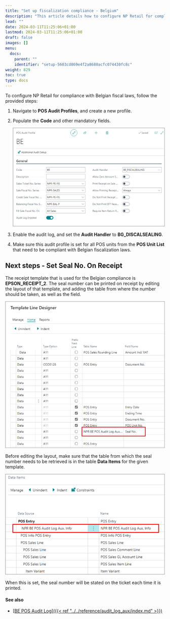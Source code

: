 ```yaml
---
title: "Set up fiscalization compliance - Belgium"
description: "This article details how to configure NP Retail for compliance with Belgian fiscal laws."
lead: ""
date: 2024-03-11T11:25:06+01:00
lastmod: 2024-03-11T11:25:06+01:00
draft: false
images: []
menu:
  docs:
    parent: ""
    identifier: "setup-5603cd869e4f2a8680acfc074430fc8c"
weight: 829
toc: true
type: docs
---
```


To configure NP Retail for compliance with Belgian fiscal laws, follow the provided steps:

1. Navigate to **POS Audit Profiles**, and create a new profile.
2. Populate the **Code** and other mandatory fields.      
   
   ![belgium](Images/belgium.PNG)
  
3. Enable the audit log, and set the **Audit Handler** to **BG_DISCALSEALING**.
4. Make sure this audit profile is set for all POS units from the **POS Unit List** that need to be compliant with Belgian fiscalization laws.

## Next steps - Set Seal No. On Receipt

The receipt template that is used for the Belgian compliance is **EPSON_RECEIPT_2**. The seal number can be printed on receipt by editing the layout of that template, and adding the table from where the number should be taken, as well as the field. 

![belgium_print_template](Images/belgium_print_template.PNG)

Before editing the layout, make sure that the table from which the seal number needs to be retrieved is in the table **Data Items** for the given template. 

![belgium_data_items](Images/belgium_data_items.PNG)

When this is set, the seal number will be stated on the ticket each time it is printed. 

#### See also 

- [<ins>BE POS Audit Log<ins>]({{< ref "../../reference/audit_log_aux/index.md" >}})